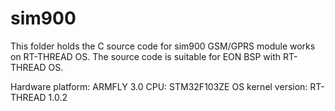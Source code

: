 sim900
======

This folder holds the C source code for sim900 GSM/GPRS module works on RT-THREAD OS.
The source code is suitable for EON BSP with RT-THREAD OS.

Hardware platform: ARMFLY 3.0
CPU:  STM32F103ZE
OS kernel version: RT-THREAD 1.0.2

